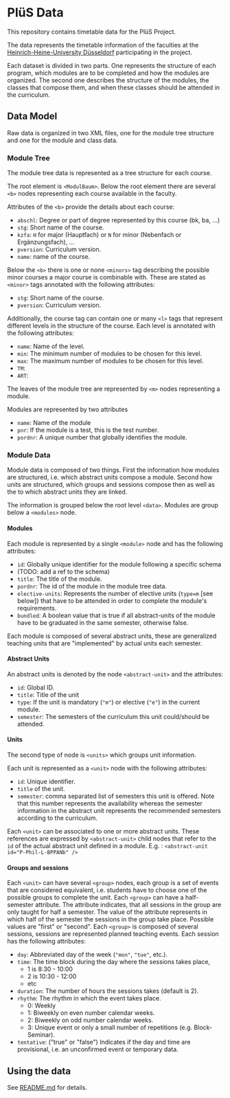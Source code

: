 # PlüS Data

This repository contains timetable data for the PlüS Project. 

The data represents the timetable information of the faculties at the [Heinrich-Heine-University Düsseldorf](http://hhu.de) participating in the project.

Each dataset is divided in two parts. One represents the structure of each program, which modules are to be completed and how the modules are organized. The second one describes the structure of the modules, the classes that compose them, and when these classes should be attended in the curriculum. 

## Data Model

Raw data is organized in two XML files, one for the module tree structure and one for the module and class data.

### Module Tree

The module tree data is represented as a tree structure for each course.

The root element is `<ModulBaum>`. Below the root element there are several `<b>` nodes representing each course available in the faculty.

Attributes of the `<b>` provide the details about each course:

- `abschl`: Degree or part of degree represented by this course (bk, ba, ...)
- `stg`: Short name of the course.
- `kzfa`: `H` for major (Hauptfach) or `N` for minor (Nebenfach or Ergänzungsfach), ...
- `pversion`: Curriculum version.
- `name`: name of the course.

Below the `<b>` there is one or none `<minors>` tag describing the possible minor courses a major course is combinable with. These are stated as `<minor>` tags annotated with the following attributes:

- `stg`: Short name of the course.
- `pversion`: Curriculum version. 

Additionally, the course tag can contain one or many `<l>` tags that represent different levels in the structure of the course. Each level is annotated with the following attributes:

- `name`: Name of the level.
- `min`: The minimum number of modules to be chosen for this level.
- `max`: The maximum number of modules to be chosen for this level.
- `TM`:
- `ART`:

The leaves of the module tree are represented by `<m>` nodes representing a module.

Modules are represented by two attributes

- `name`: Name of the module
- `pnr`: If the module is a test, this is the test number.
- `pordnr`: A unique number that globally identifies the module.


### Module Data

Module data is composed of two things. First the information how modules are
structured, i.e. which abstract units compose a module. Second how units are
structured, which groups and sessions compose then as well as the to which
abstract units they are linked.

The information is grouped below the root level `<data>`.  Modules are group
below a `<modules>` node.

#### Modules
Each module is represented by a single `<module>` node and has the following attributes:

- `id`: Globally unique identifier for the module following a specific schema 
 - (TODO: add a ref to the schema)
- `title`: The title of the module.
- `pordnr`: The id of the module in the module tree data.
- `elective-units`: Represents the number of elective units (`type=m` [see
  below]) that have to be attended in order to complete the module's
  requirements.
- `bundled`: A boolean value that is true if all abstract-units of the module have to be graduated in the same semester, otherwise false.

Each module is composed of several abstract units, these are generalized teaching units that are "implemented" by actual units each semester.

#### Abstract Units 

An abstract units is denoted by the node `<abstract-unit>` and the attributes:

- `id`: Global ID.
- `title`: Title of the unit
- `type`: If the unit is mandatory (`"m"`) or elective (`"e"`) in the current module.
- `semester`: The semesters of the curriculum this unit could/should be attended.

#### Units

The second type of node is `<units>` which groups unit information.

Each unit is represented as a `<unit>` node with the following attributes:
- `id`: Unique identifier.
- `title` of the unit.
- `semester`: comma separated list of semesters this unit is offered. Note that this number represents the availability whereas the semester information in the abstract unit represents the recommended semesters according to the curriculum. 

Each `<unit>` can be associated to one or more abstract units. These references are expressed by `<abstract-unit>` child nodes that refer to the `id` of the actual abstract unit defined in a module.
E.g. : `<abstract-unit id="P-Phil-L-BPPANb" />`

#### Groups and sessions

Each `<unit>` can have several `<group>` nodes, each group is a set of events that are considered equivalent, i.e. students have to choose one of the possible groups to complete the unit.
Each `<group>` can have a half-semester attribute. The attribute indicates, that all sessions in the group are only taught for half a semester. The value of the attribute represents in which half of the semester the sessions in the group take place. Possible values are "first" or "second".
Each `<group>` is composed of several sessions, sessions are represented planned teaching events. Each session has the following attributes:

- `day`: Abbreviated day of the week (`"mon"`, `"tue"`, etc.).
- `time`: The time block during the day where the sessions takes place, 
 	- 1 is 8:30 - 10:00
 	- 2 is 10:30 - 12:00
	- etc
- `duration`: The number of hours the sessions takes (default is 2).
- `rhythm`: The rhythm in which the event takes place.
	- 0: Weekly
	- 1: Biweekly on even number calendar weeks.
	- 2: Biweekly on odd number calendar weeks.
	- 3: Unique event or only a small number of repetitions (e.g. Block-Seminar).
- `tentative`: ("true" or "false") Indicates if the day and time are
  provisional, i.e. an unconfirmed event or temporary data.

## Using the data

See [README.md](README.md) for details.
